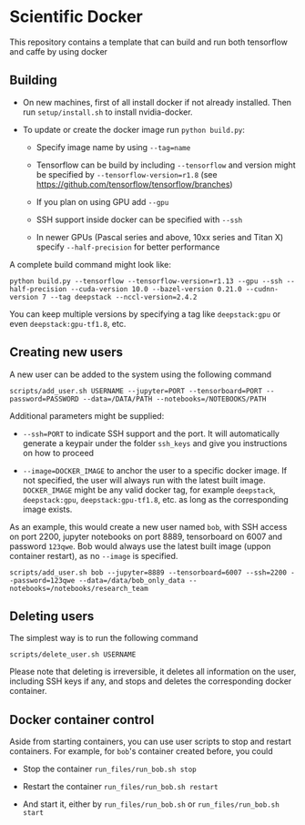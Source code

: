# Scientific Docker

This repository contains a template that can build and run both tensorflow and caffe by using docker

## Building

* On new machines, first of all install docker if not already installed. Then run `setup/install.sh` to install nvidia-docker.

* To update or create the docker image run `python build.py`:

  * Specify image name by using `--tag=name`

  * Tensorflow can be build by including `--tensorflow` and version might be specified by `--tensorflow-version=r1.8` (see https://github.com/tensorflow/tensorflow/branches)

  * If you plan on using GPU add `--gpu`

  * SSH support inside docker can be specified with `--ssh`

  * In newer GPUs (Pascal series and above, 10xx series and Titan X) specify `--half-precision` for better performance

A complete build command might look like:

```
python build.py --tensorflow --tensorflow-version=r1.13 --gpu --ssh --half-precision --cuda-version 10.0 --bazel-version 0.21.0 --cudnn-version 7 --tag deepstack --nccl-version=2.4.2
```

You can keep multiple versions by specifying a tag like `deepstack:gpu` or even `deepstack:gpu-tf1.8`, etc.

## Creating new users

A new user can be added to the system using the following command

```
scripts/add_user.sh USERNAME --jupyter=PORT --tensorboard=PORT --password=PASSWORD --data=/DATA/PATH --notebooks=/NOTEBOOKS/PATH
```

Additional parameters might be supplied:

* `--ssh=PORT` to indicate SSH support and the port. It will automatically generate a keypair under the folder `ssh_keys` and give you instructions on how to proceed

* `--image=DOCKER_IMAGE` to anchor the user to a specific docker image. If not specified, the user will always run with the latest built image. `DOCKER_IMAGE` might be any valid docker tag, for example `deepstack`, `deepstack:gpu`, `deepstack:gpu-tf1.8`, etc. as long as the corresponding image exists.

As an example, this would create a new user named `bob`, with SSH access on port 2200, jupyter notebooks on port 8889, tensorboard on 6007 and password `123qwe`. Bob would always use the latest built image (uppon container restart), as no `--image` is specified.

```
scripts/add_user.sh bob --jupyter=8889 --tensorboard=6007 --ssh=2200 --password=123qwe --data=/data/bob_only_data --notebooks=/notebooks/research_team
```

## Deleting users

The simplest way is to run the following command

```
scripts/delete_user.sh USERNAME
```

Please note that deleting is irreversible, it deletes all information on the user, including SSH keys if any, and stops and deletes the corresponding docker container.


## Docker container control

Aside from starting containers, you can use user scripts to stop and restart containers. For example, for `bob`'s container created before, you could

* Stop the container `run_files/run_bob.sh stop`

* Restart the container `run_files/run_bob.sh restart`

* And start it, either by `run_files/run_bob.sh` or `run_files/run_bob.sh start`
